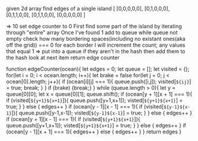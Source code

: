 given 2d array find edges of a single island
[
    [0,0,0,0,0],
    [0,1,0,0,0],
    [0,1,1,0,0],
    [0,1,1,0,0],
    [0,0,0,0,0]
] 

=> 10
set edge counter to 0
First find some part of the island by iterating through "entire" array
    Once I've found 1
    add to queue
    while queue not empty
        check how many bordering spaces(including no existant ones(aka off the grid)) === 0
            for each border I will increment the count;
            any values that equal 1 => put into a queue if they aren't in the hash
            then add them to the hash
        look at next item
return edge counter

function edgeCounter(ocean){
    let edges = 0;
    let queue = [];
    let visited = {};
    for(let i = 0; i < ocean.length; i++){
        let brake = false
        for(let j = 0; j < ocean[0].length; j++){
            if (ocean[i][j] === 1){
                queue.push([i,j]);
                visited[`${ij}`] = true;
                break;
            }
        }
        if (brake) {break;}
    }
    while (queue.length > 0){
        let y = queue[0][0];
        let x = queue[0][1];
        queue.shift();
        if (ocean[y + 1][x + 1] === 1){
            if (visited[`${y+1}${x+1}`]){
                queue.push([y+1,x+1]);
                visted[`${y+1}${x+1}`] = true;
            } 
        } else {
            edges++
        }
        if (ocean[y - 1][x - 1] === 1){
            if (visited[`${y-1}${x-1}`]){
                queue.push([y-1,x-1]);
                visted[`${y-1}${x-1}`] = true;
            } 
        } else {
            edges++
        }
        if (ocean[y + 1][x - 1] === 1){
            if (visited[`${y+1}${x+1}`]){
                queue.push([y+1,x+1]);
                visted[`${y+1}${x+1}`] = true;
            } 
        } else {
            edges++
        }
        if (ocean[y - 1][x + 1] === 1){
            edges++
        } else {
            edges++
        }
    }
    return edges
}

